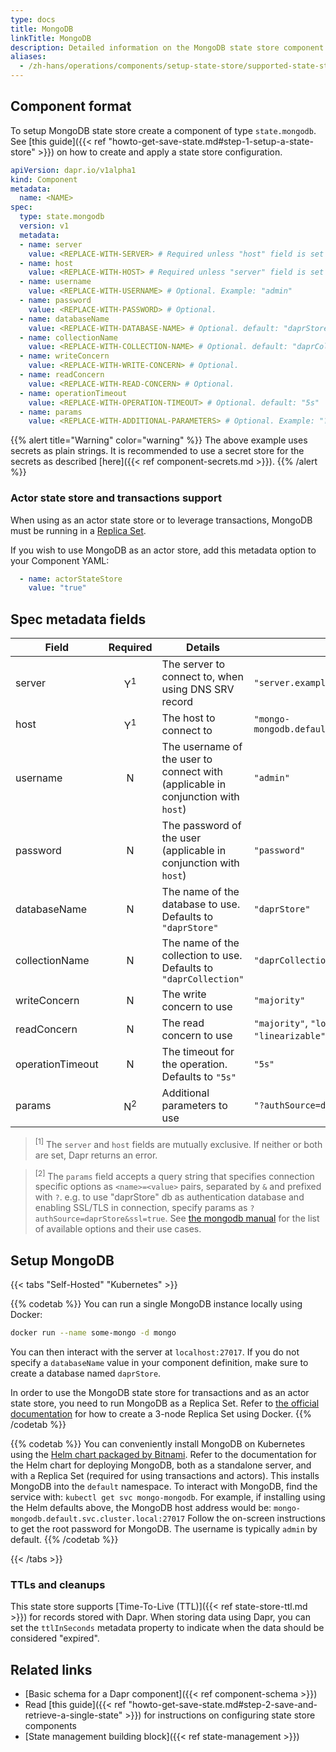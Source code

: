 ```yaml
---
type: docs
title: MongoDB
linkTitle: MongoDB
description: Detailed information on the MongoDB state store component
aliases:
  - /zh-hans/operations/components/setup-state-store/supported-state-stores/setup-mongodb/
---
```


## Component format

To setup MongoDB state store create a component of type `state.mongodb`. See [this guide]({{< ref "howto-get-save-state.md#step-1-setup-a-state-store" >}}) on how to create and apply a state store configuration.

```yaml
apiVersion: dapr.io/v1alpha1
kind: Component
metadata:
  name: <NAME>
spec:
  type: state.mongodb
  version: v1
  metadata:
  - name: server
    value: <REPLACE-WITH-SERVER> # Required unless "host" field is set . Example: "server.example.com"
  - name: host
    value: <REPLACE-WITH-HOST> # Required unless "server" field is set . Example: "mongo-mongodb.default.svc.cluster.local:27017"
  - name: username
    value: <REPLACE-WITH-USERNAME> # Optional. Example: "admin"
  - name: password
    value: <REPLACE-WITH-PASSWORD> # Optional.
  - name: databaseName
    value: <REPLACE-WITH-DATABASE-NAME> # Optional. default: "daprStore"
  - name: collectionName
    value: <REPLACE-WITH-COLLECTION-NAME> # Optional. default: "daprCollection"
  - name: writeConcern
    value: <REPLACE-WITH-WRITE-CONCERN> # Optional.
  - name: readConcern
    value: <REPLACE-WITH-READ-CONCERN> # Optional.
  - name: operationTimeout
    value: <REPLACE-WITH-OPERATION-TIMEOUT> # Optional. default: "5s"
  - name: params
    value: <REPLACE-WITH-ADDITIONAL-PARAMETERS> # Optional. Example: "?authSource=daprStore&ssl=true"
```

{{% alert title="Warning" color="warning" %}}
The above example uses secrets as plain strings. It is recommended to use a secret store for the secrets as described [here]({{< ref component-secrets.md >}}).
{{% /alert %}}

### Actor state store and transactions support

When using as an actor state store or to leverage transactions, MongoDB must be running in a [Replica Set](https://www.mongodb.com/docs/manual/replication/).

If you wish to use MongoDB as an actor store, add this metadata option to your Component YAML:

```yaml
  - name: actorStateStore
    value: "true"
```

## Spec metadata fields

| Field            |    Required   | Details                                                                                             | Example                                                               |
| ---------------- | :-----------: | --------------------------------------------------------------------------------------------------- | --------------------------------------------------------------------- |
| server           | Y<sup>1</sup> | The server to connect to, when using DNS SRV record                                                 | `"server.example.com"`                                                |
| host             | Y<sup>1</sup> | The host to connect to                                                                              | `"mongo-mongodb.default.svc.cluster.local:27017"`                     |
| username         |       N       | The username of the user to connect with (applicable in conjunction with `host`) | `"admin"`                                                             |
| password         |       N       | The password of the user (applicable in conjunction with `host`)                 | `"password"`                                                          |
| databaseName     |       N       | The name of the database to use. Defaults to `"daprStore"`                          | `"daprStore"`                                                         |
| collectionName   |       N       | The name of the collection to use. Defaults to `"daprCollection"`                   | `"daprCollection"`                                                    |
| writeConcern     |       N       | The write concern to use                                                                            | `"majority"`                                                          |
| readConcern      |       N       | The read concern to use                                                                             | `"majority"`, `"local"`,`"available"`, `"linearizable"`, `"snapshot"` |
| operationTimeout |       N       | The timeout for the operation. Defaults to `"5s"`                                   | `"5s"`                                                                |
| params           | N<sup>2</sup> | Additional parameters to use                                                                        | `"?authSource=daprStore&ssl=true"`                                    |

> <sup>[1]</sup> The `server` and `host` fields are mutually exclusive. If neither or both are set, Dapr returns an error.

> <sup>[2]</sup> The `params` field accepts a query string that specifies connection specific options as `<name>=<value>` pairs, separated by `&` and prefixed with `?`. e.g. to use "daprStore" db as authentication database and enabling SSL/TLS in connection, specify params as `?authSource=daprStore&ssl=true`. See [the mongodb manual](https://docs.mongodb.com/manual/reference/connection-string/#std-label-connections-connection-options) for the list of available options and their use cases.

## Setup MongoDB

{{< tabs "Self-Hosted" "Kubernetes" >}}

{{% codetab %}}
You can run a single MongoDB instance locally using Docker:

```sh
docker run --name some-mongo -d mongo
```

You can then interact with the server at `localhost:27017`. If you do not specify a `databaseName` value in your component definition, make sure to create a database named `daprStore`.

In order to use the MongoDB state store for transactions and as an actor state store, you need to run MongoDB as a Replica Set. Refer to [the official documentation](https://www.mongodb.com/compatibility/deploying-a-mongodb-cluster-with-docker) for how to create a 3-node Replica Set using Docker.
{{% /codetab %}}

{{% codetab %}}
You can conveniently install MongoDB on Kubernetes using the [Helm chart packaged by Bitnami](https://github.com/bitnami/charts/tree/main/bitnami/mongodb/). Refer to the documentation for the Helm chart for deploying MongoDB, both as a standalone server, and with a Replica Set (required for using transactions and actors).
This installs MongoDB into the `default` namespace.
To interact with MongoDB, find the service with: `kubectl get svc mongo-mongodb`.
For example, if installing using the Helm defaults above, the MongoDB host address would be:
`mongo-mongodb.default.svc.cluster.local:27017`
Follow the on-screen instructions to get the root password for MongoDB.
The username is typically `admin` by default.
{{% /codetab %}}

{{< /tabs >}}

### TTLs and cleanups

This state store supports [Time-To-Live (TTL)]({{< ref state-store-ttl.md >}}) for records stored with Dapr. When storing data using Dapr, you can set the `ttlInSeconds` metadata property to indicate when the data should be considered "expired".

## Related links

- [Basic schema for a Dapr component]({{< ref component-schema >}})
- Read [this guide]({{< ref "howto-get-save-state.md#step-2-save-and-retrieve-a-single-state" >}}) for instructions on configuring state store components
- [State management building block]({{< ref state-management >}})
